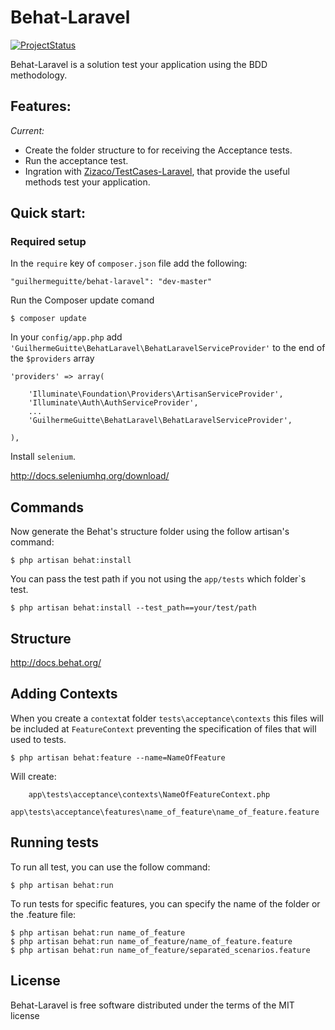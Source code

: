 # Behat-Laravel

[![ProjectStatus](http://stillmaintained.com/GuilhermeGuitte/behat-laravel.png)](http://stillmaintained.com/GuilhermeGuitte/behat-laravel)

Behat-Laravel is a solution test your application using the BDD methodology.

## Features:

*Current:*

* Create the folder structure to for receiving the Acceptance tests.
* Run the acceptance test.
* Ingration with [Zizaco/TestCases-Laravel](https://github.com/Zizaco/testcases-laravel), that provide the useful methods test your application.

## Quick start:

### Required setup

In the ```require``` key of ```composer.json``` file add the following:

```
"guilhermeguitte/behat-laravel": "dev-master"
```


Run the Composer update comand
```
$ composer update
```


In your ```config/app.php``` add ```'GuilhermeGuitte\BehatLaravel\BehatLaravelServiceProvider'``` to the end of the ```$providers``` array

```
'providers' => array(

    'Illuminate\Foundation\Providers\ArtisanServiceProvider',
    'Illuminate\Auth\AuthServiceProvider',
    ...
    'GuilhermeGuitte\BehatLaravel\BehatLaravelServiceProvider',

),
```

Install ```selenium```.

http://docs.seleniumhq.org/download/

Commands
----------------
Now generate the Behat's structure folder using the follow artisan's command:

```
$ php artisan behat:install
```

You can pass the test path if you not using the ```app/tests``` which folder`s test.

```
$ php artisan behat:install --test_path==your/test/path
```

Structure
---------

http://docs.behat.org/


Adding Contexts
---------------

When you create a ```context```at folder ```tests\acceptance\contexts``` this files
will be included at ```FeatureContext``` preventing the specification of files
that will used to tests.

```
$ php artisan behat:feature --name=NameOfFeature
```

Will create:

```
    app\tests\acceptance\contexts\NameOfFeatureContext.php
    app\tests\acceptance\features\name_of_feature\name_of_feature.feature
```

Running tests
-------------

To run all test, you can use the follow command:

```
$ php artisan behat:run
```

To run tests for specific features, you can specify the name of the folder or the .feature file:

```
$ php artisan behat:run name_of_feature
$ php artisan behat:run name_of_feature/name_of_feature.feature
$ php artisan behat:run name_of_feature/separated_scenarios.feature
```

License
-------
Behat-Laravel is free software distributed under the terms of the MIT license
